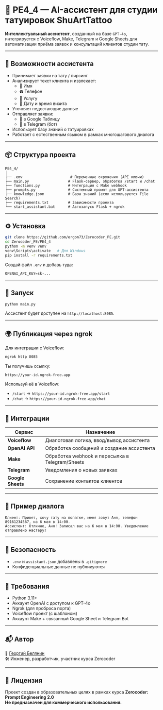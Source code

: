 # 🤖 PE4_4 — AI-ассистент для студии татуировок ShuArtTattoo

**Интеллектуальный ассистент**, созданный на базе `GPT-4o`, интегрируется с Voiceflow, Make, Telegram и Google Sheets для автоматизации приёма заявок и консультаций клиентов студии тату.

---

## 🧠 Возможности ассистента

- Принимает заявки на тату / пирсинг
- Анализирует текст клиента и извлекает:
  - 📌 Имя
  - ☎️ Телефон
  - 🎨 Услугу
  - 📅 Дату и время визита
- Уточняет недостающие данные
- Отправляет заявки:
  - 🔄 в Google Таблицу
  - 📩 в Telegram (бот)
- Использует базу знаний о татуировках
- Работает с естественным языком в рамках многошагового диалога

---

## 📦 Структура проекта

```
PE4_4/
│
├── .env                      # Переменные окружения (API ключи)
├── main.py                  # Flask-сервер, обработка /start и /chat
├── functions.py             # Интеграция с Make webhook
├── prompts.py               # Системный промпт для GPT-ассистента
├── knowledge.json           # База знаний (если используется File Search)
├── requirements.txt         # Зависимости проекта
└── start_assistant.bat      # Автозапуск Flask + ngrok
```

---

## ⚙️ Установка

```bash
git clone https://github.com/ergon73/Zerocoder_PE.git
cd Zerocoder_PE/PE4_4
python -m venv venv
venv\Scripts\activate   # Для Windows
pip install -r requirements.txt
```

Создай файл `.env` и добавь туда:

```
OPENAI_API_KEY=sk-...
```

---

## 🚀 Запуск

```bash
python main.py
```

Ассистент будет доступен на `http://localhost:8085`.

---

## 🌍 Публикация через ngrok

Для интеграции с Voiceflow:

```bash
ngrok http 8085
```

Ты получишь ссылку:

```
https://your-id.ngrok-free.app
```

Используй её в Voiceflow:

- `/start` → `https://your-id.ngrok-free.app/start`
- `/chat`  → `https://your-id.ngrok-free.app/chat`

---

## 🤖 Интеграции

| Сервис       | Назначение                                  |
|--------------|----------------------------------------------|
| **Voiceflow**| Диалоговая логика, ввод/вывод ассистента     |
| **OpenAI API**| Обработка сообщений и создание ассистента   |
| **Make**     | Обработка webhook и пересылка в Telegram/Sheets |
| **Telegram** | Уведомления о новых заявках                 |
| **Google Sheets** | Сохранение контактов клиентов         |

---

## 📎 Пример диалога

```
Клиент: Привет, хочу тату на лопатке, меня зовут Аня, телефон 89161234567, на 6 мая в 14:00.
Ассистент: Отлично, Аня! Записал вас на 6 мая в 14:00. Уведомление отправлено мастеру!
```

---

## 🔐 Безопасность

- `.env` и `assistant.json` добавлены в `.gitignore`
- Конфиденциальные данные не публикуются

---

## 🧩 Требования

- Python 3.11+
- Аккаунт OpenAI с доступом к GPT-4o
- Ngrok (для проброса порта)
- Voiceflow проект (с шаблоном)
- Аккаунт Make + связанный Google Sheet и Telegram Bot

---

## 📬 Автор

👤 [Георгий Белянин](https://github.com/ergon73)  
🛠 Инженер, разработчик, участник курса Zerocoder

---

## 📁 Лицензия

Проект создан в образовательных целях в рамках курса **Zerocoder: Prompt Engineering 2.0**  
**Не предназначен для коммерческого использования.**

